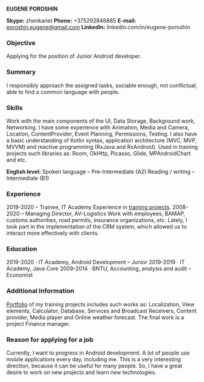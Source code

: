 **EUGENE POROSHIN**

**Skype:** zhenkanet
**Phone:** +375292846885
**E-mail:** poroshin.eugene@gmail.com
**LinkedIn:** linkedin.com/in/eugene-poroshin


###         Objective
Applying for the position of Junior Android developer.

###         Summary
I responsibly approach the assigned tasks, sociable enough, not conflictual, able to find a common language with people.

###         Skills
Work with the main components of the UI, Data Storage, Background work, Networking. 
I have some experience with Animation, Media and Camera, Location, ContentProvider, Event Planning, Permissions, Testing. 
I also have a basic understanding of Kotlin syntax, application architecture (MVC, MVP, MVVM) and reactive programming (RxJava and RxAndroid).
Used in training projects such libraries as: Room, OkHttp, Picasso, Glide, MPAndroidChart and etc.

**English level:** Spoken language – Pre-Intermediate (A2)
                       Reading / writing – Intermediate (B1)

###         Experience
2019-2020 – Trainee, IT Academy 
        Experience in [training projects](https://github.com/e-poroshin/android-course/tree/final_project).
2008-2020 – Managing Director, AV-Logistics
        Work with employees, BAMAP, customs authorities, road permits, insurance organizations, etc.
        Lately, I took part in the implementation of the CRM system, which allowed us to interact more effectively with clients.

###         Education
2019-2020 · IT Academy, Android Development – Junior
2019-2019 · IT Academy, Java Core
2009-2014 · BNTU, Accounting, analysis and audit – Economist

###         Additional Information
[Portfolio](https://github.com/e-poroshin/android-course/tree/final_project) of my training projects includes such works as: Localization, View elements, Calculator, Database, Services and Broadcast Receivers, Content provider, Media player and Online weather forecast. The final work is a project Finance manager.

###         Reason for applying for a job
Currently, I want to progress in Android development. A lot of people use mobile applications every day, including me. This is a very interesting direction, because it can be useful for many people. So, I have a great desire to work on new projects and learn new technologies.
